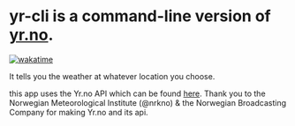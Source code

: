 # yr-cli is a command-line version of [yr.no](https://yr.no/en).
[![wakatime](https://wakatime.com/badge/user/5e965d96-b826-4dd8-a651-b27d1705bd4a/project/46f90920-a6af-4b9e-bb86-677a4f7d38bd.svg)](https://wakatime.com/badge/user/5e965d96-b826-4dd8-a651-b27d1705bd4a/project/46f90920-a6af-4b9e-bb86-677a4f7d38bd)

It tells you the weather at whatever location you choose.

this app uses the Yr.no API which can be found [here](https://developer.yr.no).
Thank you to the Norwegian Meteorological Institute (@nrkno) & the Norwegian Broadcasting Company for making Yr.no and its api.
